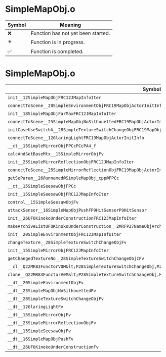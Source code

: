 # SimpleMapObj.o
| Symbol | Meaning 
| ------------- | ------------- 
| :x: | Function has not yet been started. 
| :eight_pointed_black_star: | Function is in progress. 
| :white_check_mark: | Function is completed. 


# SimpleMapObj.o
| Symbol | Decompiled? |
| ------------- | ------------- |
| `init__12SimpleMapObjFRC12JMapInfoIter` | :white_check_mark: |
| `connectToScene__20SimpleEnvironmentObjFRC19MapObjActorInitInfo` | :white_check_mark: |
| `init__18SimpleMapObjFarMaxFRC12JMapInfoIter` | :white_check_mark: |
| `connectToScene__25SimpleMapObjNoSilhouettedFRC19MapObjActorInitInfo` | :white_check_mark: |
| `initCaseUseSwitchA__28SimpleTextureSwitchChangeObjFRC19MapObjActorInitInfo` | :white_check_mark: |
| `connectToScene__12GlaringLightFRC19MapObjActorInitInfo` | :white_check_mark: |
| `__ct__15SimpleMirrorObjFPCcPCcPA4_f` | :white_check_mark: |
| `calcAndSetBaseMtx__15SimpleMirrorObjFv` | :white_check_mark: |
| `init__25SimpleMirrorReflectionObjFRC12JMapInfoIter` | :white_check_mark: |
| `connectToScene__25SimpleMirrorReflectionObjFRC19MapObjActorInitInfo` | :white_check_mark: |
| `getSeParam__26@unnamed@SimpleMapObj_cpp@FPCc` | :white_check_mark: |
| `__ct__15SimpleSeesawObjFPCc` | :white_check_mark: |
| `init__15SimpleSeesawObjFRC12JMapInfoIter` | :white_check_mark: |
| `control__15SimpleSeesawObjFv` | :white_check_mark: |
| `attackSensor__16SimpleMapObjPushFP9HitSensorP9HitSensor` | :white_check_mark: |
| `init__26UFOKinokoUnderConstructionFRC12JMapInfoIter` | :white_check_mark: |
| `makeArchiveListUFOKinokoUnderConstruction__2MRFP27NameObjArchiveListCollectorRC12JMapInfoIter` | :white_check_mark: |
| `init__20SimpleEnvironmentObjFRC12JMapInfoIter` | :white_check_mark: |
| `changeTexture__28SimpleTextureSwitchChangeObjFv` | :white_check_mark: |
| `init__15SimpleMirrorObjFRC12JMapInfoIter` | :white_check_mark: |
| `getChangedTextureNo__28SimpleTextureSwitchChangeObjCFv` | :white_check_mark: |
| `__cl__Q22MR83FunctorV0M&lt;P28SimpleTextureSwitchChangeObj,M28SimpleTextureSwitchChangeObjFPCvPv_v&gt;CFv` | :white_check_mark: |
| `clone__Q22MR83FunctorV0M&lt;P28SimpleTextureSwitchChangeObj,M28SimpleTextureSwitchChangeObjFPCvPv_v&gt;CFP7JKRHeap` | :white_check_mark: |
| `__dt__20SimpleEnvironmentObjFv` | :white_check_mark: |
| `__dt__25SimpleMapObjNoSilhouettedFv` | :white_check_mark: |
| `__dt__28SimpleTextureSwitchChangeObjFv` | :white_check_mark: |
| `__dt__12GlaringLightFv` | :white_check_mark: |
| `__dt__15SimpleMirrorObjFv` | :white_check_mark: |
| `__dt__25SimpleMirrorReflectionObjFv` | :white_check_mark: |
| `__dt__15SimpleSeesawObjFv` | :white_check_mark: |
| `__dt__16SimpleMapObjPushFv` | :white_check_mark: |
| `__dt__26UFOKinokoUnderConstructionFv` | :white_check_mark: |
